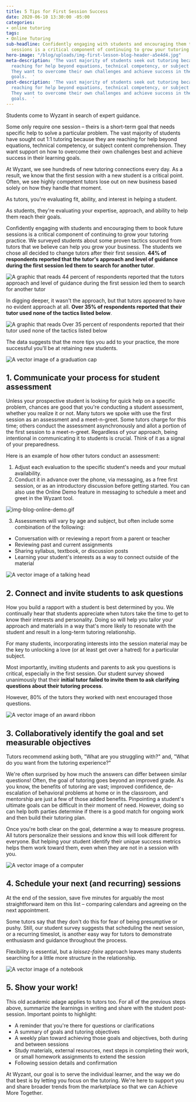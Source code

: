 ```yaml
---
title: 5 Tips for First Session Success
date: 2020-06-10 13:30:00 -05:00
categories:
- online tutoring
tags:
- Online Tutoring
sub-headline: Confidently engaging with students and encouraging them to book future
  sessions is a critical component of continuing to grow your tutoring practice.
hero-image: "/blog/uploads/img-first-lesson-blog-header-a5e4d4.jpg"
meta-description: 'The vast majority of students seek out tutoring because they''re
  reaching for help beyond equations, technical competency, or subject content comprehension.
  They want to overcome their own challenges and achieve success in their learning
  goals.  '
post-description: 'The vast majority of students seek out tutoring because they''re
  reaching for help beyond equations, technical competency, or subject content comprehension.
  They want to overcome their own challenges and achieve success in their learning
  goals.  '
---
```


Students come to Wyzant in search of expert guidance.

Some only require one session – theirs is a short-term goal that needs specific help to solve a particular problem. The vast majority of students have sought out 1:1 tutoring because they are reaching for help beyond equations, technical competency, or subject content comprehension. They want support on how to overcome their own challenges best and achieve success in their learning goals.  

At Wyzant, we see hundreds of new tutoring connections every day. As a result, we know that the first session with a new student is a critical point. Often, we see highly competent tutors lose out on new business based solely on how they handle that moment.

As tutors, you're evaluating fit, ability, and interest in helping a student.

As students, they're evaluating your expertise, approach, and ability to help them reach their goals. 

Confidently engaging with students and encouraging them to book future sessions is a critical component of continuing to grow your tutoring practice. We surveyed students about some proven tactics sourced from tutors that we believe can help you grow your business. The students we chose all decided to change tutors after their first session. **44% of respondents reported that the tutor's approach and level of guidance during the first session led them to search for another tutor**.

![A graphic that reads 44 percent of respondents reported that the tutors approach and level of guidance during the first session led them to search for another tutor](/blog/uploads/img-44-percent.jpg)

In digging deeper, it wasn't the approach, but that tutors appeared to have no evident approach at all. **Over 35% of respondents reported that their tutor used none of the tactics listed below**. 

![A graphic that reads Over 35 percent of respondents reported that their tutor used none of the tactics listed below](/blog/uploads/img-35-percent.jpg)

The data suggests that the more tips you add to your practice, the more successful you'll be at retaining new students. 

![A vector image of a graduation cap](/blog/uploads/img-cap-first-lesson.jpg)

## 1. Communicate your process for student assessment

Unless your prospective student is looking for quick help on a specific problem, chances are good that you're conducting a student assessment, whether you realize it or not. Many tutors we spoke with use the first session as an assessment and a meet-n-greet. Some tutors charge for this time; others conduct the assessment asynchronously and allot a portion of the first session to a meet-n-greet. Regardless of your approach, being intentional in communicating it to students is crucial. Think of it as a signal of your preparedness. 

Here is an example of how other tutors conduct an assessment:

1)  Adjust each evaluation to the specific student's needs and your mutual availability. 
2)  Conduct it in advance over the phone, via messaging, as a free first session, or as an introductory discussion before getting started. You can also use the Online Demo feature in messaging to schedule a meet and greet in the Wyzant tool.

![img-blog-online-demo.gif](/blog/uploads/img-blog-online-demo.gif)
 
3)  Assessments will vary by age and subject, but often include some combination of the following:

- Conversation with or reviewing a report from a parent or teacher<br />
- Reviewing past and current assignments <br />
- Sharing syllabus, textbook, or discussion posts <br />
- Learning your student's interests as a way to connect outside of the material

![A vector image of a talking head](/blog/uploads/img-head-first-lesson.jpg)

## 2. Connect and invite students to ask questions
 
How you build a rapport with a student is best determined by you. We continually hear that students appreciate when tutors take the time to get to know their interests and personality. Doing so will help you tailor your approach and materials in a way that's more likely to resonate with the student and result in a long-term tutoring relationship.

For many students, incorporating interests into the session material may be the key to unlocking a love (or at least get over a hatred) for a particular subject. 

Most importantly, inviting students and parents to ask you questions is critical, especially in the first session. Our student survey showed unanimously that their **initial tutor failed to invite them to ask clarifying questions about their tutoring process**.

However, 80% of the tutors they worked with next encouraged those questions.

![A vector image of an award ribbon](/blog/uploads/img-award-first-lesson.jpg)

## 3. Collaboratively identify the goal and set measurable objectives

Tutors recommend asking both, "What are you struggling with?" and, "What do you want from the tutoring experience?"

We're often surprised by how much the answers can differ between similar questions! Often, the goal of tutoring goes beyond an improved grade. As you know, the benefits of tutoring are vast; improved confidence, de-escalation of behavioral problems at home or in the classroom, and mentorship are just a few of those added benefits. Pinpointing a student's ultimate goals can be difficult in their moment of need. However, doing so can help both parties determine if there is a good match for ongoing work and then build their tutoring plan.
  
Once you're both clear on the goal, determine a way to measure progress. All tutors personalize their sessions and know this will look different for everyone. But helping your student identify their unique success metrics helps them work toward them, even when they are not in a session with you. 

![A vector image of a computer](/blog/uploads/img-computer-first-lesson.jpg)

## 4. Schedule your next (and recurring) sessions 

At the end of the session, save five minutes for arguably the most straightforward item on this list – comparing calendars and agreeing on the next appointment.

Some tutors say that they don't do this for fear of being presumptive or pushy. Still, our student survey suggests that scheduling the next session, or a recurring timeslot, is another easy way for tutors to demonstrate enthusiasm and guidance throughout the process.

Flexibility is essential, but a *laissez-faire* approach leaves many students searching for a little more structure in the relationship.

![A vector image of a notebook](/blog/uploads/img-notebook-first-lesson.jpg)

## 5. Show your work!
This old academic adage applies to tutors too. For all of the previous steps above, summarize the learnings in writing and share with the student post-session. Important points to highlight:

* A reminder that you're there for questions or clarifications
* A summary of goals and tutoring objectives 
* A weekly plan toward achieving those goals and objectives, both during and between sessions
* Study materials, external resources, next steps in completing their work, or small homework assignments to extend the session
* Following session details and confirmation 

At Wyzant, our goal is to serve the individual learner, and the way we do that best is by letting you focus on the tutoring. We're here to support you and share broader trends from the marketplace so that we can Achieve More Together.
